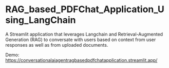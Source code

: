 # RAG_based_PDFChat_Application_Using_LangChain
A Streamlit application that leverages Langchain and Retrieval-Augmented Generation (RAG) to conversate with users based on context from user responses as well as from uploaded documents.


Demo: https://conversationalaiagentragbasedpdfchatapplication.streamlit.app/
